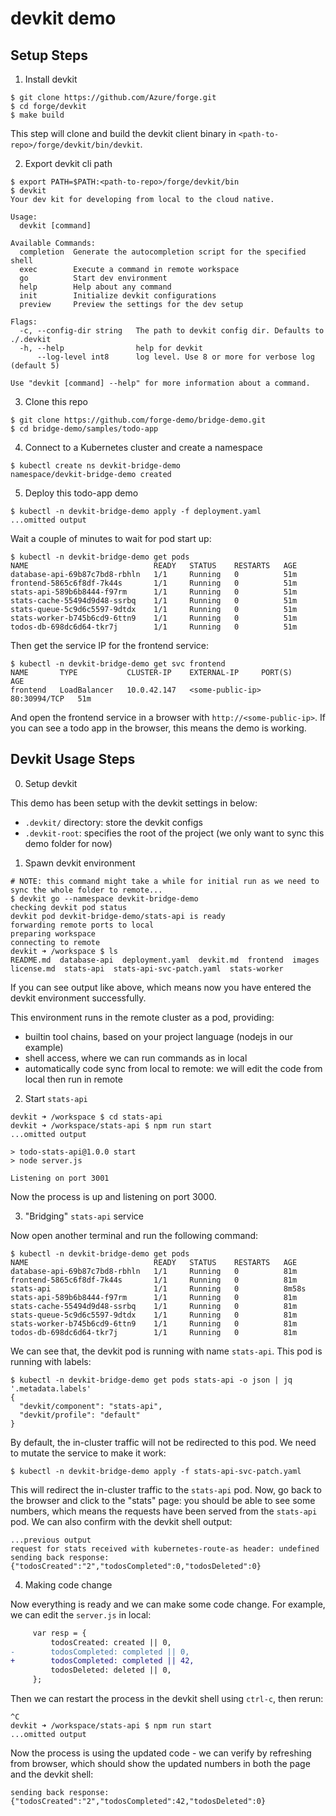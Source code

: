 # devkit demo

## Setup Steps

1. Install devkit

```
$ git clone https://github.com/Azure/forge.git
$ cd forge/devkit
$ make build
```

This step will clone and build the devkit client binary in `<path-to-repo>/forge/devkit/bin/devkit`.

2. Export devkit cli path

```
$ export PATH=$PATH:<path-to-repo>/forge/devkit/bin
$ devkit
Your dev kit for developing from local to the cloud native.

Usage:
  devkit [command]

Available Commands:
  completion  Generate the autocompletion script for the specified shell
  exec        Execute a command in remote workspace
  go          Start dev environment
  help        Help about any command
  init        Initialize devkit configurations
  preview     Preview the settings for the dev setup

Flags:
  -c, --config-dir string   The path to devkit config dir. Defaults to ./.devkit
  -h, --help                help for devkit
      --log-level int8      log level. Use 8 or more for verbose log (default 5)

Use "devkit [command] --help" for more information about a command.
```

3. Clone this repo

```
$ git clone https://github.com/forge-demo/bridge-demo.git
$ cd bridge-demo/samples/todo-app
```

4. Connect to a Kubernetes cluster and create a namespace

```
$ kubectl create ns devkit-bridge-demo
namespace/devkit-bridge-demo created
```

5. Deploy this todo-app demo

```
$ kubectl -n devkit-bridge-demo apply -f deployment.yaml
...omitted output
```

Wait a couple of minutes to wait for pod start up:

```
$ kubectl -n devkit-bridge-demo get pods
NAME                            READY   STATUS    RESTARTS   AGE
database-api-69b87c7bd8-rbhln   1/1     Running   0          51m
frontend-5865c6f8df-7k44s       1/1     Running   0          51m
stats-api-589b6b8444-f97rm      1/1     Running   0          51m
stats-cache-55494d9d48-ssrbq    1/1     Running   0          51m
stats-queue-5c9d6c5597-9dtdx    1/1     Running   0          51m
stats-worker-b745b6cd9-6ttn9    1/1     Running   0          51m
todos-db-698dc6d64-tkr7j        1/1     Running   0          51m
```

Then get the service IP for the frontend service:

```
$ kubectl -n devkit-bridge-demo get svc frontend
NAME       TYPE           CLUSTER-IP    EXTERNAL-IP     PORT(S)        AGE
frontend   LoadBalancer   10.0.42.147   <some-public-ip>   80:30994/TCP   51m
```

And open the frontend service in a browser with `http://<some-public-ip>`.
If you can see a todo app in the browser, this means the demo is working.

## Devkit Usage Steps

0. Setup devkit

This demo has been setup with the devkit settings in below:

- `.devkit/` directory: store the devkit configs
- `.devkit-root`: specifies the root of the project (we only want to sync this demo folder for now)

1. Spawn devkit environment

```
# NOTE: this command might take a while for initial run as we need to sync the whole folder to remote...
$ devkit go --namespace devkit-bridge-demo
checking devkit pod status
devkit pod devkit-bridge-demo/stats-api is ready
forwarding remote ports to local
preparing workspace
connecting to remote
devkit ➜ /workspace $ ls
README.md  database-api  deployment.yaml  devkit.md  frontend  images  license.md  stats-api  stats-api-svc-patch.yaml  stats-worker
```

If you can see output like above, which means now you have entered the devkit environment successfully.

This environment runs in the remote cluster as a pod, providing:

- builtin tool chains, based on your project language (nodejs in our example)
- shell access, where we can run commands as in local
- automatically code sync from local to remote: we will edit the code from local then run in remote

2. Start `stats-api`

```
devkit ➜ /workspace $ cd stats-api
devkit ➜ /workspace/stats-api $ npm run start
...omitted output

> todo-stats-api@1.0.0 start
> node server.js

Listening on port 3001
```

Now the process is up and listening on port 3000.

3. "Bridging" `stats-api` service

Now open another terminal and run the following command:

```
$ kubectl -n devkit-bridge-demo get pods
NAME                            READY   STATUS    RESTARTS   AGE
database-api-69b87c7bd8-rbhln   1/1     Running   0          81m
frontend-5865c6f8df-7k44s       1/1     Running   0          81m
stats-api                       1/1     Running   0          8m58s
stats-api-589b6b8444-f97rm      1/1     Running   0          81m
stats-cache-55494d9d48-ssrbq    1/1     Running   0          81m
stats-queue-5c9d6c5597-9dtdx    1/1     Running   0          81m
stats-worker-b745b6cd9-6ttn9    1/1     Running   0          81m
todos-db-698dc6d64-tkr7j        1/1     Running   0          81m
```

We can see that, the devkit pod is running with name `stats-api`. This pod is running with labels:

```
$ kubectl -n devkit-bridge-demo get pods stats-api -o json | jq '.metadata.labels'
{
  "devkit/component": "stats-api",
  "devkit/profile": "default"
}
```

By default, the in-cluster traffic will not be redirected to this pod.
We need to mutate the service to make it work:

```
$ kubectl -n devkit-bridge-demo apply -f stats-api-svc-patch.yaml
```

This will redirect the in-cluster traffic to the `stats-api` pod.
Now, go back to the browser and click to the "stats" page: you should be able to see some numbers,
which means the requests have been served from the `stats-api` pod. We can also confirm with the devkit shell output:

```
...previous output
request for stats received with kubernetes-route-as header: undefined
sending back response: {"todosCreated":"2","todosCompleted":0,"todosDeleted":0}
```

4. Making code change

Now everything is ready and we can make some code change. For example, we can edit the `server.js` in local:

```diff
     var resp = {
         todosCreated: created || 0,
-        todosCompleted: completed || 0,
+        todosCompleted: completed || 42,
         todosDeleted: deleted || 0,
     };
```

Then we can restart the process in the devkit shell using `ctrl-c`, then rerun:

```
^C
devkit ➜ /workspace/stats-api $ npm run start
...omitted output
```

Now the process is using the updated code - we can verify by refreshing from browser, which should show the updated numbers
in both the page and the devkit shell:

```
sending back response: {"todosCreated":"2","todosCompleted":42,"todosDeleted":0}
```